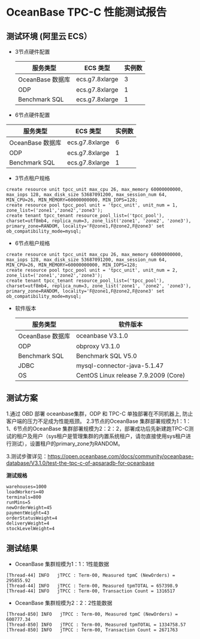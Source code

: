 OceanBase TPC-C 性能测试报告 
===========================================



测试环境 (阿里云 ECS） 
-----------------------------------

* 3节点硬件配置

  

  |     服务类型      |     ECS 类型     | 实例数 |
  |---------------|----------------|-----|
  | OceanBase 数据库 | ecs.g7.8xlarge | 3   |
  | ODP           | ecs.g7.8xlarge | 1   |
  | Benchmark SQL | ecs.g7.8xlarge | 1   |

  

* 6节点硬件配置

  




|     服务类型      |     ECS 类型     | 实例数 |
|---------------|----------------|-----|
| OceanBase 数据库 | ecs.g7.8xlarge | 6   |
| ODP           | ecs.g7.8xlarge | 1   |
| Benchmark SQL | ecs.g7.8xlarge | 1   |



* 3节点租户规格

  




```unknow
create resource unit tpcc_unit max_cpu 26, max_memory 60000000000, max_iops 128, max_disk_size 53687091200, max_session_num 64, MIN_CPU=26, MIN_MEMORY=60000000000, MIN_IOPS=128;
create resource pool tpcc_pool unit = 'tpcc_unit', unit_num = 1, zone_list=('zone1','zone2','zone3');
create tenant tpcc_tenant resource_pool_list=('tpcc_pool'), charset=utf8mb4, replica_num=3, zone_list('zone1', 'zone2', 'zone3'), primary_zone=RANDOM, locality='F@zone1,F@zone2,F@zone3' set ob_compatibility_mode=mysql;
```



* 6节点租户规格

  




```unknow
create resource unit tpcc_unit max_cpu 26, max_memory 60000000000, max_iops 128, max_disk_size 53687091200, max_session_num 64, MIN_CPU=26, MIN_MEMORY=60000000000, MIN_IOPS=128;
create resource pool tpcc_pool unit = 'tpcc_unit', unit_num = 2, zone_list=('zone1','zone2','zone3');
create tenant tpcc_tenant resource_pool_list=('tpcc_pool'), charset=utf8mb4, replica_num=3, zone_list('zone1', 'zone2', 'zone3'), primary_zone=RANDOM, locality='F@zone1,F@zone2,F@zone3' set ob_compatibility_mode=mysql;
```



* 软件版本

  

  |     服务类型      |                 软件版本                 |
  |---------------|--------------------------------------|
  | OceanBase 数据库 | oceanbase V3.1.0                     |
  | ODP           | obproxy V3.1.0                       |
  | Benchmark SQL | Benchmark SQL  V5.0                  |
  | JDBC          | mysql-connector-java-5.1.47          |
  | OS            | CentOS Linux release 7.9.2009 (Core) |

  




测试方案 
-------------------------

1.通过 OBD 部署 oceanbase集群，ODP 和 TPC-C 单独部署在不同机器上, 防止客户端的压力不足成为性能瓶颈。
2.3节点的OceanBase 集群部署规模为1：1：1、6节点的OceanBase 集群部署规模为2：2：2，部署成功后先新建跑TPC-C测试的租户及用户（sys租户是管理集群的内置系统租户，请勿直接使用sys租户进行测试），设置租户的primary_zone为RANDOM。

3.测试步骤详见：https://open.oceanbase.com/docs/community/oceanbase-database/V3.1.0/test-the-tpc-c-of-apsaradb-for-oceanbase

**测试规格** 

```shell
warehouses=1000
loadWorkers=40
terminals=800
runMins=5
newOrderWeight=45
paymentWeight=43
orderStatusWeight=4
deliveryWeight=4
stockLevelWeight=4
```



测试结果 
-------------------------

* OceanBase 集群规模为1：1：1性能数据

  




```unknow
[Thread-44] INFO   jTPCC : Term-00, Measured tpmC (NewOrders) = 295855.92
[Thread-44] INFO   jTPCC : Term-00, Measured tpmTOTAL = 657398.9
[Thread-44] INFO   jTPCC : Term-00, Transaction Count = 1316517
```



* OceanBase 集群规模为2：2：2性能数据

  




```unknow
[Thread-850] INFO   jTPCC : Term-00, Measured tpmC (NewOrders) = 600777.34
[Thread-850] INFO   jTPCC : Term-00, Measured tpmTOTAL = 1334758.57
[Thread-850] INFO   jTPCC : Term-00, Transaction Count = 2671763
```





